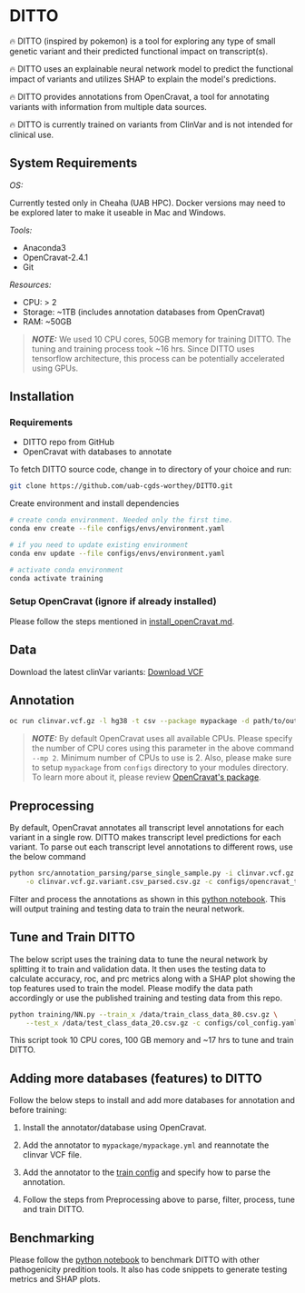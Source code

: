 # DITTO

:fire: DITTO (inspired by pokemon) is a tool for exploring any type of small genetic variant and their predicted functional
impact on transcript(s).

:fire: DITTO uses an explainable neural network model to predict the functional impact of variants and utilizes SHAP to
explain the model's predictions.

:fire: DITTO provides annotations from OpenCravat, a tool for annotating variants with information from multiple data
sources.

:fire: DITTO is currently trained on variants from ClinVar and is not intended for clinical use.

## System Requirements

*OS:*

 Currently tested only in Cheaha (UAB HPC). Docker versions may need to be explored later to make it useable in Mac and Windows.

*Tools:*

- Anaconda3
- OpenCravat-2.4.1
- Git

*Resources:*

- CPU: > 2
- Storage: ~1TB (includes annotation databases from OpenCravat)
- RAM: ~50GB

> ***NOTE:*** We used 10 CPU cores, 50GB memory for training DITTO. The tuning and training process took ~16 hrs. Since
> DITTO uses tensorflow architecture, this process can be potentially accelerated using GPUs.

## Installation

### Requirements

- DITTO repo from GitHub
- OpenCravat with databases to annotate

To fetch DITTO source code, change in to directory of your choice and run:

```sh
git clone https://github.com/uab-cgds-worthey/DITTO.git
```

Create environment and install dependencies

```sh
# create conda environment. Needed only the first time.
conda env create --file configs/envs/environment.yaml

# if you need to update existing environment
conda env update --file configs/envs/environment.yaml

# activate conda environment
conda activate training
```

### Setup OpenCravat (ignore if already installed)

Please follow the steps mentioned in [install_openCravat.md](../docs/install_openCravat.md).

## Data

Download the latest clinVar variants: [Download VCF](https://ftp.ncbi.nlm.nih.gov/pub/clinvar/vcf_GRCh38/clinvar.vcf.gz)

## Annotation

```sh
oc run clinvar.vcf.gz -l hg38 -t csv --package mypackage -d path/to/output/directory/
```

> ***NOTE:*** By default OpenCravat uses all available CPUs. Please specify the number of CPU cores using this parameter
> in the above command `--mp 2`. Minimum number of CPUs to use is 2. Also, please make sure to setup `mypackage` from
> `configs` directory to your modules directory. To learn more about it, please review [OpenCravat's package](https://open-cravat.readthedocs.io/en/latest/Package.html).

## Preprocessing

By default, OpenCravat annotates all transcript level annotations for each variant in a single row. DITTO makes
transcript level predictions for each variant. To parse out each transcript level annotations to different rows, use
the below command

```sh
python src/annotation_parsing/parse_single_sample.py -i clinvar.vcf.gz.variant.csv -e parse \
    -o clinvar.vcf.gz.variant.csv_parsed.csv.gz -c configs/opencravat_train_config.json
```

Filter and process the annotations as shown in this [python
notebook](../src/annotation_parsing/opencravat_clinvar_filtering_80-20-20.ipynb). This will output training and testing
data to train the neural network.

## Tune and Train DITTO

The below script uses the training data to tune the neural network by splitting it to train and validation data. It then
uses the testing data to calculate accuracy, roc, and prc metrics along with a SHAP plot showing the top features used
to train the model. Please modify the data path accordingly or use the published training and testing data from this repo.

```sh
python training/NN.py --train_x /data/train_class_data_80.csv.gz \
    --test_x /data/test_class_data_20.csv.gz -c configs/col_config.yaml -o /data/
```

This script took 10 CPU cores, 100 GB memory and ~17 hrs to tune and train DITTO.

## Adding more databases (features) to DITTO

Follow the below steps to install and add more databases for annotation and before training:

1. Install the annotator/database using OpenCravat.

2. Add the annotator to `mypackage/mypackage.yml` and reannotate the clinvar VCF file.

3. Add the annotator to the [train config](../configs/opencravat_train_config.json) and specify how to parse the
   annotation.

4. Follow the steps from Preprocessing above to parse, filter, process, tune and train DITTO.

## Benchmarking

Please follow the [python notebook](../src/analysis/opencravat_latest_benchmarking-Consequence_80_20.ipynb) to benchmark
DITTO with other pathogenicity predition tools. It also has code snippets to generate testing metrics and SHAP plots.
